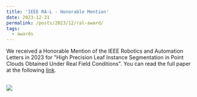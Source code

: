 ```yaml
---
title: 'IEEE RA-L - Honorable Mention'
date: 2023-12-31
permalink: /posts/2023/12/ral-award/
tags:
  - awards
---
```


We received a Honorable Mention of the IEEE Robotics and Automation Letters in 2023 for "High Precision Leaf Instance Segmentation in Point Clouds Obtained Under Real Field Conditions". You can read the full paper at the following <a href="https://www.ipb.uni-bonn.de/wp-content/papercite-data/pdf/marks2023ral.pdf">link</a>.

<br/><img src='/images/ral2023.jpeg'>